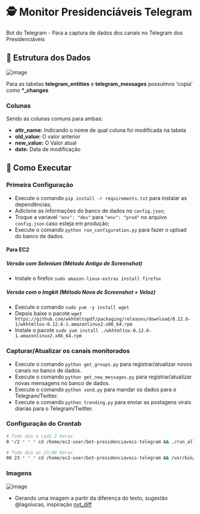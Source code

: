 # 🕵️ Monitor Presidenciáveis Telegram

Bot do Telegram - Para a captura de dados dos canais no Telegram dos Presidenciáveis

## 📝 Estrutura dos Dados

![image](https://user-images.githubusercontent.com/6977257/181994965-d5e923a1-aca9-4064-900d-69cce56c8eb8.png)


Para as tabelas **telegram_entities** e **telegram_messages** possuímos 'copia' como **\*\_changes**

### Colunas

Sendo as colunas comuns para ambas:

- **attr_name:** Indicando o nome de qual coluna foi modificada na tabela
- **old_value:** O valor anterior
- **new_value:** O Valor atual
- **date:** Data de modificação

## 🏃 Como Executar

### Primeira Configuração

- Execute o comando `pip install -r requirements.txt` para instalar as dependências;
- Adicione as informações do banco de dados no `config.json`;
- Troque a variavel `"env": "dev"` para `"env": "prod"` no arquivo `config.json` caso esteja em produção;
- Execute o comando `python run_configuration.py` para fazer o upload do banco de dados.

#### Para EC2

##### Versão com Selenium (Método Antigo de Screenshot)
- Instale o firefox `sudo amazon-linux-extras install firefox`

##### Versão com o Imgkit (Método Novo de Screenshot + Veloz)
- Execute o comando `sudo yum -y install wget`
- Depois baixe o pacote `wget https://github.com/wkhtmltopdf/packaging/releases/download/0.12.6-1/wkhtmltox-0.12.6-1.amazonlinux2.x86_64.rpm`
- Instale o pacote `sudo yum install ./wkhtmltox-0.12.6-1.amazonlinux2.x86_64.rpm`

### Capturar/Atualizar os canais monitorados

- Execute o comando `python get_groups.py` para registrar/atualizar novos canais no banco de dados.
- Execute o comando `python get_new_messages.py` para registrar/atualizar novas mensagens no banco de dados.
- Execute o comando `python send.py` para mandar os dados para o Telegram/Twitter.
- Execute o comando `python trending.py` para enviar as postagens virais diarias para o Telegram/Twitter.


### Configuração do Crontab
```sh
# Todo dia a cada 2 horas
0 */2 * * * cd /home/ec2-user/bot-presidenciaveis-telegram && ./run_all.sh

# Todo dia as 23:00 Horas
00 23 * * * cd /home/ec2-user/bot-presidenciaveis-telegram && /usr/bin/python3 trending.py >> ~/bot-presidenciaveis-telegram/trending.py 2>&1
```

### Imagens
![image](https://user-images.githubusercontent.com/6977257/179576428-fa9799c6-e776-4d1f-b321-6eaa00cfb529.png)
- Gerando uma imagem a partir da diferença do texto, sugestão @lagolucas, inspiração [nyt_diff](https://twitter.com/nyt_diff)

